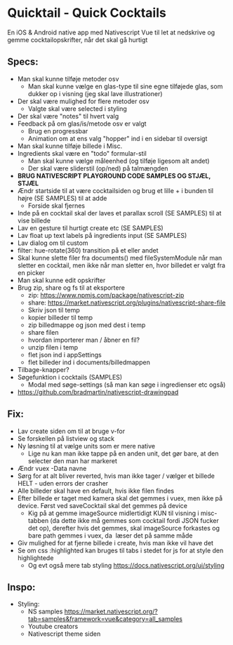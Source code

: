 # Quicktail - Quick Cocktails

En iOS & Android native app med Nativescript Vue til let at nedskrive og gemme cocktailopskrifter, når det skal gå hurtigt

## Specs:
- Man skal kunne tilføje metoder osv
	-	Man skal kunne vælge en glas-type til sine egne tilføjede glas, som dukker op i visning (jeg skal lave illustrationer)
- Der skal være mulighed for flere metoder osv
	- Valgte skal være selected i styling
- Der skal være "notes" til hvert valg
- Feedback på om glas/is/metode osv er valgt
	- Brug en progressbar
	-	Animation om at ens valg "hopper" ind i en sidebar til oversigt
- Man skal kunne tilføje billede i Misc.
- Ingredients skal være en "todo" formular-stil
	- Man skal kunne vælge måleenhed (og tilføje ligesom alt andet)
	- Der skal være sliderstil (op/ned) på talmængden
- **BRUG NATIVESCRIPT PLAYGROUND CODE SAMPLES OG STJÆL, STJÆL**
- Ændr startside til at være cocktailsiden og brug et lille + i bunden til højre (SE SAMPLES) til at adde
	- Forside skal fjernes
- Inde på en cocktail skal der laves et parallax scroll (SE SAMPLES) til at vise billede
- Lav en gesture til hurtigt create etc (SE SAMPLES)
- Lav float up text labels på ingredients input (SE SAMPLES)
- Lav dialog om til custom
- filter: hue-rotate(360) transition på et eller andet
- Skal kunne slette filer fra documents() med fileSystemModule når man sletter en cocktail, men ikke når man sletter en, hvor billedet er valgt fra en picker
- Man skal kunne edit opskrifter
- Brug zip, share og fs til at eksportere
	- zip: https://www.npmjs.com/package/nativescript-zip
	- share: https://market.nativescript.org/plugins/nativescript-share-file
	- Skriv json til temp
	- kopier billeder til temp
	- zip billedmappe og json med dest i temp
	- share filen
	- hvordan importerer man / åbner en fil?
	- unzip filen i temp
	- flet json ind i appSettings
	- flet billeder ind i documents/billedmappen
- Tilbage-knapper?
- Søgefunktion i cocktails (SAMPLES)
	- Modal med søge-settings (så man kan søge i ingredienser etc også)
- https://github.com/bradmartin/nativescript-drawingpad

## Fix:
- Lav create siden om til at bruge v-for
- Se forskellen på listview og stack
- Ny løsning til at vælge units som er mere native
	- Lige nu kan man ikke tappe på en anden unit, det gør bare, at den selecter den man har markeret
- Ændr vuex -Data navne
- Sørg for at alt bliver reverted, hvis man ikke tager / vælger et billede HELT - uden errors der crasher
- Alle billeder skal have en default, hvis ikke filen findes
- Efter billede er taget med kamera skal det gemmes i vuex, men ikke på device. Først ved saveCocktail skal det gemmes på device
	- Kig på at gemme imageSource midlertidigt KUN til visning i misc-tabben (da dette ikke må gemmes som cocktail fordi JSON fucker det op), derefter hvis det gemmes, skal imageSource forkastes og bare path gemmes i vuex, da <Image> læser det på samme måde
- Giv mulighed for at fjerne billede i create, hvis man ikke vil have det
- Se om css :highlighted kan bruges til tabs i stedet for js for at style den highlightede
	- Og evt også mere tab styling https://docs.nativescript.org/ui/styling

## Inspo:
- Styling:
	- NS samples https://market.nativescript.org/?tab=samples&framework=vue&category=all_samples
	- Youtube creators
	- Nativescript theme siden
